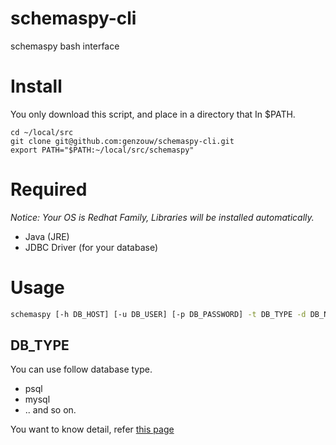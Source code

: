 # schemaspy-cli
schemaspy bash interface

# Install

You only download this script, and place in a directory that In $PATH.

```bash:ex
cd ~/local/src
git clone git@github.com:genzouw/schemaspy-cli.git
export PATH="$PATH:~/local/src/schemaspy"
```

# Required

*Notice: Your OS is Redhat Family, Libraries will be installed automatically.*

* Java (JRE)
* JDBC Driver (for your database)


# Usage

```bash
schemaspy [-h DB_HOST] [-u DB_USER] [-p DB_PASSWORD] -t DB_TYPE -d DB_NAME
```

## DB_TYPE

You can use follow database type.

- psql
- mysql
- .. and so on.
   
You want to know detail, refer [this page](http://schemaspy.sourceforge.net/)

